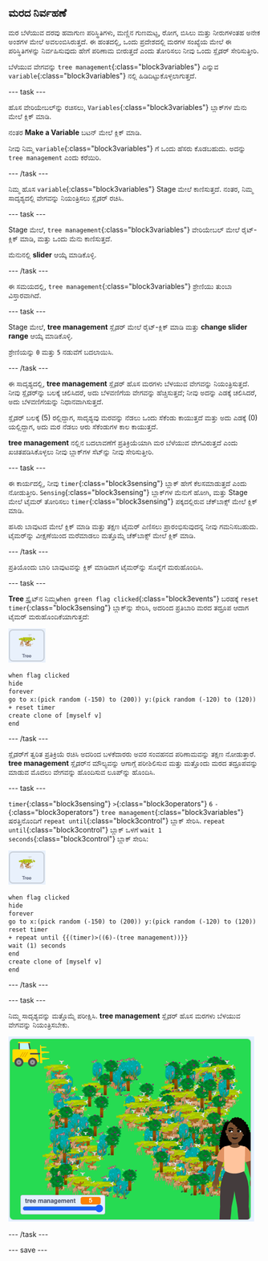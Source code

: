 ## ಮರದ ನಿರ್ವಹಣೆ

ಮರ ಬೆಳೆಯುವ ದರವು ಹವಾಗುಣ ಪರಿಸ್ಥಿತಿಗಳು, ಮಣ್ಣಿನ ಗುಣಮಟ್ಟ, ರೋಗ, ಬಿಸಿಲು ಮತ್ತು ನೀರುಗಳಂತಹ ಅನೇಕ ಅಂಶಗಳ ಮೇಲೆ ಅವಲಂಬಿಸಿರುತ್ತದೆ. ಈ ಹಂತದಲ್ಲಿ, ಒಂದು ಪ್ರದೇಶದಲ್ಲಿ ಮರಗಳ ಸಂಖ್ಯೆಯ ಮೇಲೆ ಈ ಪರಿಸ್ಥಿತಿಗಳನ್ನು ನಿರ್ವಹಿಸುವುದು ಹೇಗೆ ಪರಿಣಾಮ ಬೀರುತ್ತದೆ ಎಂದು ತೋರಿಸಲು ನೀವು ಒಂದು ಸ್ಲೈಡರ್‌ ಸೇರಿಸುತ್ತೀರಿ.

ಬೆಳೆಯುವ ವೇಗವನ್ನು `tree management`{:class="block3variables"} ಎನ್ನುವ `variable`{:class="block3variables"} ನಲ್ಲಿ ಹಿಡಿದಿಟ್ಟುಕೊಳ್ಳಲಾಗುತ್ತದೆ.

--- task ---

ಹೊಸ ವೇರಿಯೇಬಲ್‌ನ್ನು ರಚಿಸಲು, `Variables`{:class="block3variables"} ಬ್ಲಾಕ್‌ಗಳ ಮೆನು ಮೇಲೆ ಕ್ಲಿಕ್‌ ಮಾಡಿ.

ನಂತರ **Make a Variable** ಬಟನ್‌ ಮೇಲೆ ಕ್ಲಿಕ್‌ ಮಾಡಿ.

ನೀವು ನಿಮ್ಮ `variable`{:class="block3variables"} ಗೆ ಒಂದು ಹೆಸರು ಕೊಡಬಹುದು. ಅದನ್ನು `tree management` ಎಂದು ಕರೆಯಿರಿ.

--- /task ---

ನಿಮ್ಮ ಹೊಸ `variable`{:class="block3variables"} Stage ಮೇಲೆ ಕಾಣಿಸುತ್ತದೆ. ನಂತರ, ನಿಮ್ಮ ಸಾದೃಶ್ಯದಲ್ಲಿ ವೇಗವನ್ನು ನಿಯಂತ್ರಿಸಲು ಸ್ಲೈಡರ್‌ ರಚಿಸಿ.

--- task ---

Stage ಮೇಲೆ, `tree management`{:class="block3variables"} ವೇರಿಯೇಬಲ್‌ ಮೇಲೆ ರೈಟ್‌-ಕ್ಲಿಕ್‌ ಮಾಡಿ, ಮತ್ತು ಒಂದು ಮೆನು ಕಾಣಿಸುತ್ತದೆ.

ಮೆನುನಲ್ಲಿ **slider** ಆಯ್ಕೆ ಮಾಡಿಕೊಳ್ಳಿ.

--- /task ---

ಈ ಸಮಯದಲ್ಲಿ, `tree management`{:class="block3variables"} ಶ್ರೇಣಿಯು ತುಂಬಾ ವಿಸ್ತಾರವಾಗಿದೆ.

--- task ---

Stage ಮೇಲೆ, **tree management** ಸ್ಲೈಡರ್‌ ಮೇಲೆ ರೈಟ್‌-ಕ್ಲಿಕ್‌ ಮಾಡಿ ಮತ್ತು **change slider range** ಆಯ್ಕೆ ಮಾಡಿಕೊಳ್ಳಿ.

ಶ್ರೇಣಿಯನ್ನು `0` ಮತ್ತು `5` ನಡುವೆಗೆ ಬದಲಾಯಿಸಿ.

--- /task ---

ಈ ಸಾದೃಶ್ಯದಲ್ಲಿ, **tree management** ಸ್ಲೈಡರ್‌ ಹೊಸ ಮರಗಳು ಬೆಳಯುವ ವೇಗವನ್ನು ನಿಯಂತ್ರಿಸುತ್ತದೆ. ನೀವು ಸ್ಲೈಡರ್‌ನ್ನು ಬಲಕ್ಕೆ ಚಲಿಸಿದರೆ, ಅದು ಬೆಳವಣಿಗೆಯ ವೇಗವನ್ನು ಹೆಚ್ಚಿಸುತ್ತದೆ; ನೀವು ಅದನ್ನು ಎಡಕ್ಕೆ ಚಲಿಸಿದರೆ, ಅದು ಬೆಳವಣಿಗೆಯನ್ನು ನಿಧಾನವಾಗಿಸುತ್ತದೆ.

ಸ್ಲೈಡರ್‌ ಬಲಕ್ಕೆ (5) ರಲ್ಲಿದ್ದಾಗ, ಸಾದೃಶ್ಯವು ಮರವನ್ನು ನೆಡಲು ಒಂದು ಸೆಕೆಂಡು ಕಾಯುತ್ತದೆ ಮತ್ತು ಅದು ಎಡಕ್ಕೆ (0) ಯಲ್ಲಿದ್ದಾಗ, ಅದು ಮರ ನೆಡಲು ಆರು ಸೆಕೆಂಡುಗಳ ಕಾಲ ಕಾಯುತ್ತದೆ.

**tree management** ನಲ್ಲಿನ ಬದಲಾವಣೆಗೆ ಪ್ರತಿಕ್ರಿಯೆಯಾಗಿ ಮರ ಬೆಳೆಯುವ ವೇಗವಿರುತ್ತದೆ ಎಂದು ಖಚಿತಪಡಿಸಿಕೊಳ್ಳಲು ನೀವು ಬ್ಲಾಕ್‌ಗಳ ಸೆಟ್‌ನ್ನು ನೀವು ಸೇರಿಸುತ್ತೀರಿ.

--- task ---

ಈ ಕಾರ್ಯದಲ್ಲಿ, ನೀವು `timer`{:class="block3sensing"} ಬ್ಲಾಕ್‌ ಹೇಗೆ ಕೆಲಸಮಾಡುತ್ತದೆ ಎಂದು ನೋಡುತ್ತೀರಿ. `Sensing`{:class="block3sensing"} ಬ್ಲಾಕ್‌ಗಳ ಮೆನುಗೆ ಹೋಗಿ, ಮತ್ತು Stage ಮೇಲೆ ಟೈಮರ್‌ ತೋರಿಸಲು `timer`{:class="block3sensing"} ಪಕ್ಕದಲ್ಲಿರುವ ಚೆಕ್‌ಬಾಕ್ಸ್‌ ಮೇಲೆ ಕ್ಲಿಕ್‌ ಮಾಡಿ.

ಹಸಿರು ಬಾವುಟದ ಮೇಲೆ ಕ್ಲಿಕ್‌ ಮಾಡಿ ಮತ್ತು ತಕ್ಷಣ ಟೈಮರ್‌ ಎಣಿಸಲು ಪ್ರಾರಂಭಿಸುವುದನ್ನ ನೀವು ಗಮನಿಸಬಹುದು. ಟೈಮರ್‌ನ್ನು ವೀಕ್ಷಣೆಯಿಂದ ಮರೆಮಾಡಲು ಮತ್ತೊಮ್ಮೆ ಚೆಕ್‌ಬಾಕ್ಸ್‌ ಮೇಲೆ ಕ್ಲಿಕ್‌ ಮಾಡಿ.

--- /task ---

ಪ್ರತಿಯೊಂದು ಬಾರಿ ಬಾವುಟವನ್ನು ಕ್ಲಿಕ್‌ ಮಾಡಿದಾಗ ಟೈಮರ್‌ನ್ನು ಸೊನ್ನೆಗೆ ಮರುಹೊಂದಿಸಿ.

--- task ---

**Tree** ಸ್ಪ್ರೈಟ್‌ನ ನಿಮ್ಮ`when green flag clicked`{:class="block3events"} ಬರಹಕ್ಕೆ `reset timer`{:class="block3sensing"} ಬ್ಲಾಕ್‌ನ್ನು ಸೇರಿಸಿ, ಅದರಿಂದ ಪ್ರತಿಬಾರಿ ಮರದ ತದ್ರೂಪ ಆದಾಗ ಟೈಮರ್‌ ಮರುಹೊಂದಿಕೆಯಾಗುತ್ತದೆ:

![tree ಸ್ಪ್ರೈಟ್ ಚಿತ್ರ](images/tree-sprite.png)

```blocks3
when flag clicked
hide
forever
go to x:(pick random (-150) to (200)) y:(pick random (-120) to (120))
+ reset timer
create clone of [myself v]
end
```

--- /task ---

ಸ್ಲೈಡರ್‌ಗೆ ತ್ವರಿತ ಪ್ರತಿಕ್ರಿಯೆ ರಚಿಸಿ ಅದರಿಂದ ಬಳಕೆದಾರರು ಅವರ ಸಂವಹನದ ಪರಿಣಾಮವನ್ನು ತಕ್ಷಣ ನೋಡುತ್ತಾರೆ. **tree management** ಸ್ಲೈಡರ್‌ನ ಮೌಲ್ಯವನ್ನು ಆಗಾಗ್ಗೆ ಪರೀಶಿಲಿಸುವ ಮತ್ತು ಮತ್ತೊಂದು ಮರದ ತದ್ರೂಪವನ್ನು ಮಾಡುವ ಮೊದಲು ವೇಗವನ್ನು ಹೊಂದಿಸುವ ಲೂಪ್‌ನ್ನು ಹೊಂದಿಸಿ.

--- task ---

`timer`{:class="block3sensing"} `>`{:class="block3operators"} `6` `-`{:class="block3operators"} `tree management`{:class="block3variables"} ಷರತ್ತಿನೊಂದಿಗೆ `repeat until`{:class="block3control"} ಬ್ಲಾಕ್‌ ಸೇರಿಸಿ.  `repeat until`{:class="block3control"} ಬ್ಲಾಕ್‌ ಒಳಗೆ `wait 1 seconds`{:class="block3control"} ಬ್ಲಾಕ್‌ ಸೇರಿಸಿ:

![tree ಸ್ಪ್ರೈಟ್ ಚಿತ್ರ](images/tree-sprite.png)

```blocks3
when flag clicked
hide
forever
go to x:(pick random (-150) to (200)) y:(pick random (-120) to (120))
reset timer
+ repeat until {{(timer)>((6)-(tree management))}}
wait (1) seconds
end
create clone of [myself v]
end
```

--- /task ---

--- task ---

ನಿಮ್ಮ ಸಾದೃಶ್ಯವನ್ನು ಮತ್ತೊಮ್ಮೆ ಪರೀಕ್ಷಿಸಿ. **tree management** ಸ್ಲೈಡರ್‌ ಹೊಸ ಮರಗಳು ಬೆಳಯುವ ವೇಗವನ್ನು ನಿಯಂತ್ರಿಸಬೇಕು.

![ಬಿಡುವಿಲ್ಲದ ಅರಣ್ಯದ ಚಿತ್ರ](images/busy-forest.png)

--- /task ---

--- save ---
